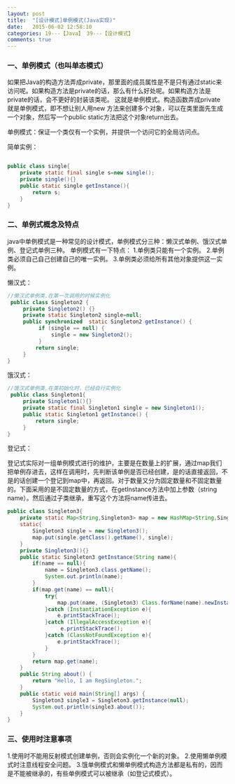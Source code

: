 ```yaml
---
layout: post
title:  "[设计模式]单例模式(Java实现)"
date:   2015-06-02 12:58:10
categories: 19---【Java】 39---【设计模式】
comments: true
---
```


### 一、单例模式（也叫单态模式）
如果把Java的构造方法弄成private，那里面的成员属性是不是只有通过static来访问呢。如果构造方法是private的话，那么有什么好处呢。如果构造方法是private的话，会不更好的封装该类呢。
这就是单例模式。构造函数弄成private 就是单例模式，即不想让别人用new 方法来创建多个对象，可以在类里面先生成一个对象，然后写一个public static方法把这个对象return出去。

单例模式：保证一个类仅有一个实例，并提供一个访问它的全局访问点。

简单实例：
```java

public class single{   
    private static final single s=new single();   
    private single(){}   
    public static single getInstance(){   
        return s;   
    }   
}   

```

### 二、单例式概念及特点
java中单例模式是一种常见的设计模式，单例模式分三种：懒汉式单例、饿汉式单例、登记式单例三种。
单例模式有一下特点：
1.单例类只能有一个实例。
2.单例类必须自己自己创建自己的唯一实例。
3.单例类必须给所有其他对象提供这一实例。

懒汉式：
```java
//懒汉式单例类.在第一次调用的时候实例化   
 public class Singleton2 {  
     private Singleton2() {}    
     private static Singleton2 single=null;  
     public synchronized  static Singleton2 getInstance() {  
          if (single == null) {    
              single = new Singleton2();  
          }    
         return single;  
     }  
}  
```
饿汉式：
```java
//饿汉式单例类.在类初始化时，已经自行实例化   
 public class Singleton1{  
     private Singleton1(){}  
     private static final Singleton1 single = new Singleton1();  
     public static Singleton1 getInstance() {  
         return single;  
     }  
}  
```
登记式：

登记式实际对一组单例模式进行的维护，主要是在数量上的扩展，通过map我们把单例存进去，这样在调用时，先判断该单例是否已经创建，是的话直接返回，不是的话创建一个登记到map中，再返回。对于数量又分为固定数量和不固定数量的。下面采用的是不固定数量的方式，在getInstance方法中加上参数（string name）。然后通过子类继承，重写这个方法将name传进去。
```java
public class Singleton3{  
    private static Map<String,Singleton3> map = new HashMap<String,Singleton3>();  
    static{  
        Singleton3 single = new Singleton3();  
        map.put(single.getClass().getName(), single);  
    }  
    private Singleton3(){}  
    public static Singleton3 getInstance(String name){  
        if(name == null){  
            name = Singleton3.class.getName();  
            System.out.println(name);  
        }  
        if(map.get(name) == null){  
            try{  
                map.put(name, (Singleton3) Class.forName(name).newInstance());  
            }catch (InstantiationException e){  
                e.printStackTrace();  
            }catch (IllegalAccessException e){  
                 e.printStackTrace();  
            }catch (ClassNotFoundException e){  
                e.printStackTrace();  
            }  
        }  
        return map.get(name);  
    }  
    public String about() {      
        return "Hello, I am RegSingleton.";      
    }      
    public static void main(String[] args) {  
        Singleton3 single3 = Singleton3.getInstance(null);  
        System.out.println(single3.about());  
    }  
}  
```

### 三、使用时注意事项
1.使用时不能用反射模式创建单例，否则会实例化一个新的对象。
2.使用懒单例模式时注意线程安全问题。
3.饿单例模式和懒单例模式构造方法都是私有的，因而是不能被继承的，有些单例模式可以被继承（如登记式模式）。
